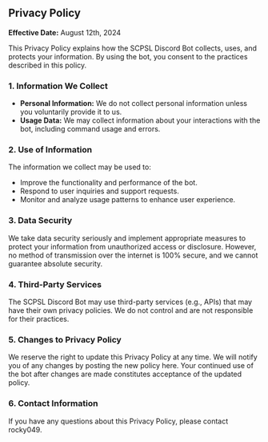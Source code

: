 ## Privacy Policy

**Effective Date:** August 12th, 2024

This Privacy Policy explains how the SCPSL Discord Bot collects, uses, and protects your information. By using the bot, you consent to the practices described in this policy.

### 1. Information We Collect
- **Personal Information:** We do not collect personal information unless you voluntarily provide it to us.
- **Usage Data:** We may collect information about your interactions with the bot, including command usage and errors.

### 2. Use of Information
The information we collect may be used to:
- Improve the functionality and performance of the bot.
- Respond to user inquiries and support requests.
- Monitor and analyze usage patterns to enhance user experience.

### 3. Data Security
We take data security seriously and implement appropriate measures to protect your information from unauthorized access or disclosure. However, no method of transmission over the internet is 100% secure, and we cannot guarantee absolute security.

### 4. Third-Party Services
The SCPSL Discord Bot may use third-party services (e.g., APIs) that may have their own privacy policies. We do not control and are not responsible for their practices.

### 5. Changes to Privacy Policy
We reserve the right to update this Privacy Policy at any time. We will notify you of any changes by posting the new policy here. Your continued use of the bot after changes are made constitutes acceptance of the updated policy.

### 6. Contact Information
If you have any questions about this Privacy Policy, please contact rocky049.
